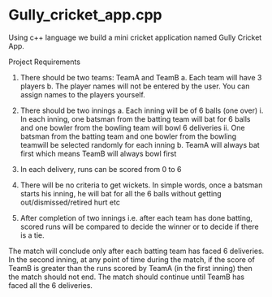 # Gully_cricket_app.cpp

Using c++ language we build a mini cricket application named Gully Cricket App.


Project Requirements
  1. There should be two teams: TeamA and TeamB
        a. Each team will have 3 players
        b. The player names will not be entered by the user. You can assign names to the players yourself.
  
  2. There should be two innings
        a. Each inning will be of 6 balls (one over)
              i. In each inning, one batsman from the batting team will bat for 6 balls and one bowler from the bowling team will bowl 6 deliveries
              ii. One batsman from the batting team and one bowler from the bowling teamwill be selected randomly for each inning
        b. TeamA will always bat first which means TeamB will always bowl first
 
  3. In each delivery, runs can be scored from 0 to 6
 
  4. There will be no criteria to get wickets. In simple words, once a batsman starts his inning, he will bat for all the 6 balls without getting out/dismissed/retired hurt etc
  
  5. After completion of two innings i.e. after each team has done batting, scored runs will be compared to decide the winner or to decide if there is a tie.



  The match will conclude only after each batting team has faced 6 deliveries. In the second inning, at any point of time during the match, if the score of TeamB is greater than the runs scored  by TeamA (in the first inning) then the match should not end. The match should continue until TeamB has faced all the 6 deliveries. 
